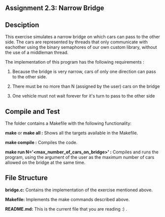 ## Assignment 2.3: Narrow Bridge

## Desciption
This exercise simulates a narrow bridge on which cars can pass to the other side. The cars are represented by threads that only communicate with eachother using the binary semaphores of our own custom library, without the use of a middleman thread. 

The implementation of this program has the following requirements :

1) Because the bridge is very narrow, cars of only one direction can pass to the other side.

2) There must be no more than N (assigned by the user) cars on the bridge

3) One vehicle must not wait forever for it's turn to pass to the other side


## Compile and Test
The folder contains a Makefile with the following functionality:

**make** or **make all :** Shows all the targets available in the Makefile.

**make compile :** Compiles the code.

**make run N='<max_number_of_cars_on_bridge>' :** Compiles and runs the program, using the argument of the user as the maximum number of cars allowed on the bridge at the same time.


## File Structure

**bridge.c:** Contains the implementation of the exercise mentioned above.

**Μakefile:** Implements the make commands described above.

**README.md:** This is the current file that you are reading :) .